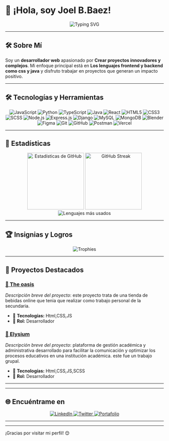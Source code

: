 # 👋 ¡Hola, soy Joel B.Baez!  

<p align="center">
  <img src="https://readme-typing-svg.herokuapp.com?font=Fira+Code&size=18&duration=4000&pause=500&color=F7B93E&center=true&vCenter=true&width=500&lines=Bienvenido+a+mi+perfil+de+GitHub!;Desarrollador+%7C+Innovador+%7C+Aprendiz;Explora+mis+proyectos+y+colabora+conmigo!" alt="Typing SVG" />
</p>

---

## 🛠️ Sobre Mí  
Soy un **desarrollador web** apasionado por **Crear proyectos innovadores y complejos**. Mi enfoque principal está en **Los lenguajes frontend y backend como css y java** y disfruto trabajar en proyectos que generan un impacto positivo.  

---
## 🛠️ Tecnologías y Herramientas  

<p align="center">
  <!-- Lenguajes -->
  <img src="https://img.shields.io/badge/JavaScript-%23F7DF1E.svg?style=for-the-badge&logo=javascript&logoColor=black" alt="JavaScript" />
  <img src="https://img.shields.io/badge/Python-%233776AB.svg?style=for-the-badge&logo=python&logoColor=white" alt="Python" />
  <img src="https://img.shields.io/badge/TypeScript-%23007ACC.svg?style=for-the-badge&logo=typescript&logoColor=white" alt="TypeScript" />
  <img src="https://img.shields.io/badge/Java-%23ED8B00.svg?style=for-the-badge&logo=openjdk&logoColor=white" alt="Java" />

  <!-- Frontend -->
  <img src="https://img.shields.io/badge/React-%2361DAFB.svg?style=for-the-badge&logo=react&logoColor=black" alt="React" />
  <img src="https://img.shields.io/badge/HTML5-%23E34F26.svg?style=for-the-badge&logo=html5&logoColor=white" alt="HTML5" />
  <img src="https://img.shields.io/badge/CSS3-%231572B6.svg?style=for-the-badge&logo=css3&logoColor=white" alt="CSS3" />
  <img src="https://img.shields.io/badge/SCSS-%23CC6699.svg?style=for-the-badge&logo=sass&logoColor=white" alt="SCSS" />

  <!-- Backend -->
  <img src="https://img.shields.io/badge/Node.js-%23339933.svg?style=for-the-badge&logo=node.js&logoColor=white" alt="Node.js" />
  <img src="https://img.shields.io/badge/Express.js-%23000000.svg?style=for-the-badge&logo=express&logoColor=white" alt="Express.js" />
  <img src="https://img.shields.io/badge/Django-%23092E20.svg?style=for-the-badge&logo=django&logoColor=white" alt="Django" />

  <!-- Bases de datos -->
  <img src="https://img.shields.io/badge/MySQL-%234479A1.svg?style=for-the-badge&logo=mysql&logoColor=white" alt="MySQL" />
  <img src="https://img.shields.io/badge/MongoDB-%2347A248.svg?style=for-the-badge&logo=mongodb&logoColor=white" alt="MongoDB" />
   <!-- Diseño y 3D -->
  <img src="https://img.shields.io/badge/Blender-%23F5792A.svg?style=for-the-badge&logo=blender&logoColor=white" alt="Blender" />
  <img src="https://img.shields.io/badge/Figma-%23F24E1E.svg?style=for-the-badge&logo=figma&logoColor=white" alt="Figma" />

  <!-- Herramientas -->
  <img src="https://img.shields.io/badge/Git-%23F05033.svg?style=for-the-badge&logo=git&logoColor=white" alt="Git" />
  <img src="https://img.shields.io/badge/GitHub-%23181717.svg?style=for-the-badge&logo=github&logoColor=white" alt="GitHub" />
  <img src="https://img.shields.io/badge/Postman-%23FF6C37.svg?style=for-the-badge&logo=postman&logoColor=white" alt="Postman" />
  <img src="https://img.shields.io/badge/Vercel-%23000000.svg?style=for-the-badge&logo=vercel&logoColor=white" alt="Vercel" />
</p>

---

## 🌟 Estadísticas  

<div align="center">
   <img height="180em" src="https://github-readme-stats.vercel.app/api?username=kokuuuuuun&show_icons=true&theme=radical&count_private=true&hide=stars" alt="Estadísticas de GitHub" />
  <img height="180em" src="https://github-readme-streak-stats.herokuapp.com/?user=kokuuuuuun&theme=radical" alt="GitHub Streak" />
</div>

<div align="center">
  <img src="https://github-readme-stats.vercel.app/api/top-langs/?username=kokuuuuuun&layout=compact&theme=radical" alt="Lenguajes más usados" />
</div>

---

## 🏆 Insignias y Logros  
<p align="center">
  <img src="https://github-profile-trophy.vercel.app/?username=kokuuuuuun&theme=radical&column=4" alt="Trophies" />
</p>

---

## 🧩 Proyectos Destacados  
### [🔗 The oasis](https://github.com/Kokuuuuuun/The-Oasis)  
_Descripción breve del proyecto_: este proyecto trata de una tienda de bebidas online que tenia que realizar como trabajo personal de la secundaria. 
- 🚀 **Tecnologías:** Html,CSS,JS  
- 🌟 **Rol:** Desarrollador  

### [🔗 Elysium](https://github.com/Elysium-Proyecto/Elysium)  
_Descripción breve del proyecto_: plataforma de gestión académica y administrativa desarrollado para facilitar la comunicación y optimizar los procesos educativos en una institución académica.  este fue un trabajo grupal.
- 🚀 **Tecnologías:** Html,CSS,JS,SCSS
- 🌟 **Rol:** Desarrollador 

---


---

## 🌐 Encuéntrame en  

<p align="center">
  <a href="https://linkedin.com/in/tuusuario" target="_blank">
    <img src="https://img.shields.io/badge/LinkedIn-%230077B5.svg?&style=for-the-badge&logo=linkedin&logoColor=white" alt="LinkedIn" />
  </a>
  <a href="https://twitter.com/tuUsuario" target="_blank">
    <img src="https://img.shields.io/badge/Twitter-%231DA1F2.svg?&style=for-the-badge&logo=twitter&logoColor=white" alt="Twitter" />
  </a>
  <a href="https://joeldev-portafolo.netlify.app/" target="_blank">
    <img src="https://img.shields.io/badge/Portafolio-%23f39c12.svg?&style=for-the-badge&logo=Firefox&logoColor=white" alt="Portafolio" />
  </a>
</p>

---


---

¡Gracias por visitar mi perfil! 😊
